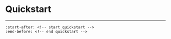 # Quickstart
---
```{include} ../README.md
:start-after: <!-- start quickstart --> 
:end-before: <!-- end quickstart -->
